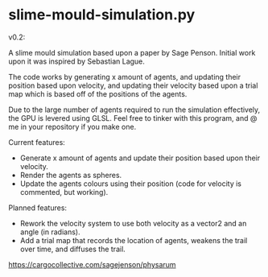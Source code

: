 # slime-mould-simulation.py

v0.2:

A slime mould simulation based upon a paper by Sage Penson. Initial work upon it was inspired by Sebastian Lague.

The code works by generating x amount of agents, and updating their position based upon velocity, and updating their velocity based upon a trial map which is based off of the positions of the agents.

Due to the large number of agents required to run the simulation effectively, the GPU is levered using GLSL. Feel free to tinker with this program, and @ me in your repository if you make one.

Current features:
- Generate x amount of agents and update their position based upon their velocity.
- Render the agents as spheres.
- Update the agents colours using their position (code for velocity is commented, but working).

Planned features:
- Rework the velocity system to use both velocity as a vector2 and an angle (in radians).
- Add a trial map that records the location of agents, weakens the trail over time, and diffuses the trail.

https://cargocollective.com/sagejenson/physarum
